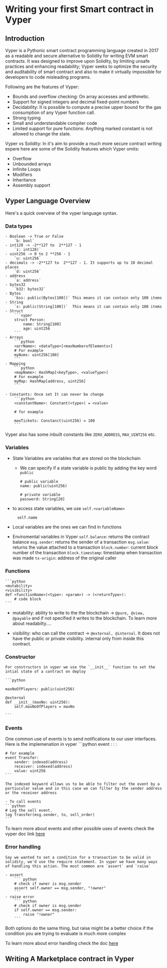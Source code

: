 # Writing your first Smart contract in Vyper

## Introduction

Vyper is a Pythonic smart contract programming language created in 2017 as a readable and secure alternative to Solidity for writing EVM smart contracts. It was designed to improve upon Solidity, by limiting unsafe practices and enhancing readability; Vyper seeks to optimize the security and auditability of smart contract and also to make it virtually impossible for developers to code misleading programs.

Following are the features of Vyper:
- Bounds and overflow checking: On array accesses and arithmetic.
- Support for signed integers and decimal fixed-point numbers
- Decidability: It is possible to compute a precise upper bound for the gas consumption of any Vyper function call.
- Strong typing
- Small and understandable compiler code
- Limited support for pure functions: Anything marked constant is not allowed to change the state.

Vyper vs Solidity:
In it's aim to provide a much more secure contract writing expere here are some of the Solidity features which Vyper omits:
- Overflow
- Unbounded arrays
- Infinite Loops
- Modifiers
- Inheritance
- Assembly support

## Vyper Language Overview

Here's a quick overview of the vyper language syntax.

### Data types

    - Boolean -> True or False
        `b: bool`
    - int128 -> -2**127 to  2**127 - 1
        `i: int128)`
    - uint256 -> 0 to 2 **256 - 1
        `u: uint256`
    - decimals -> -2**127 to  2**127 - 1. It supports up to 10 decimal places
        `d: uint256`
    - address
        `a: address`
    - bytes32
        `b32: bytes32`
    - Bytes
        `bss: public(Bytes[100])` This means it can contain only 100 items
    - String
        `s: public(String[100])`  This means it can contain only 100 items
    - Struct
        ```vyper
        struct Person:
            name: String[100]
            age: uint256      
        ```
    - Arrays
        ```python
        <arrName>: <dataType>[<maxNumberofElements>]
        # For example
        myNums: uint256[100] 
        ```
    - Mapping
        ```python
        <mapName>: HashMap[<keyType>, <valueType>]
        # For example
        myMap: HashMap[address, uint256]
        ```

    - Constants: Once set It can never be change
        ```python
        <constantName>: Constant(<type>) = <value>
        
        # for example

        maxTickets: Constanct(uint256) = 100
        ```

Vyper also has some inbuilt constants like `ZERO_ADDRESS`, `MAX_UINT256` etc.

### Variables

- State Variables are variables that are stored on the blockchain

  - We can specify if a state variable is public by adding the key word `public`
        
        # public variable
        name: public(uint256)

        # private variable
        password: String[20]

- to access state variables, we use `self.<variableName>`

        self.name

- Local variables are the ones we can find in functions

- Enviromental variables in Vyper
    `self.balance`: returns the contract balance
    `msg.sender`: returns the sender of a transaction
    `msg.value`: returns the value attached to a transaction
    `block.number`: current block number of the transaction
    `block.timestamp`: timestamp when transaction was made
    `tx-origin`: address of the original caller

### Functions

    ```python
    <mutability>
    <visibility>
    def <functionName>(<type>: <param>) -> (<returnType>):
        # code block
    ```

- mutability: ability to write to the the blockchain -> `@pure, @view, @payable` and if not specified it writes to the blockchain. To learn more about readabilty....

- visibility: who can call the contract -> `@external, @internal`. It does not have the public or private visibility. internal only from inside this contract.

### Constructor

    For constructors in vyper we use the `__init__` function to set the intial state of a contract on deploy

    ```python

    maxNoOfPlayers: public(uint256)

    @external
    def __init__(maxNo: uint256):
        self.maxNoOfPlayers = maxNo
    
    ```

### Events

One common use of events is to send notifications to our user interfaces. Here is the implemenation in vyper
    ```python
    event <eventName>:
        <param1>: <type>
        <param2>: <type>

    # for example
    event Transfer:
        sender: indexed(address)
        receiver: indexed(address)
        value: uint256
    ```

    The indexed keyword allows us to be able to filter out the event by a partiucular value and in this case we can filter by the sender address or the receiver address

    - To call events
    ```python
    # Log the sell event.
    log Transfer(msg.sender, to, sell_order)
    ```

To learn more about events and other possible uses of events check the vyper doc link [here]("")

### Error handling

    Say we wanted to set a condition for a transaction to be valid in solidity, we'd use the require statement. In vyper we have many ways of handling this action. The most common are `assert` and `raise`

    - assert
        ``` python
        # check if owner is msg.sender
        assert self.owner == msg.sender, "!owner"
        ```
    - raise error
        ``` python
        # check if owner is msg.sender
        if self.owner == msg.sender:
            raise "!owner"
        ```

Both options do the same thing, but raise might be a better choice if the condition you are trying to evaluate is much more complex

To learn more about error handling check the doc [here]("")

## Writing A Marketplace contract in Vyper
